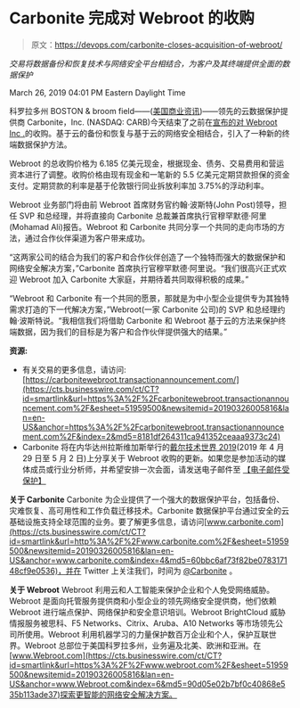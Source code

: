 # Carbonite 完成对 Webroot 的收购

> 原文：<https://devops.com/carbonite-closes-acquisition-of-webroot/>

*交易将数据备份和恢复技术与网络安全平台相结合，为客户及其终端提供全面的数据保护*

March 26, 2019 04:01 PM Eastern Daylight Time

科罗拉多州 BOSTON & broom field——([美国商业资讯](https://www.businesswire.com/))——领先的云数据保护提供商 Carbonite，Inc. (NASDAQ: CARB)今天结束了之前在[宣布的对 Webroot Inc .](https://cts.businesswire.com/ct/CT?id=smartlink&url=https%3A%2F%2Fwww.carbonite.com%2Fnews%2Farticle%2F2019%2F02%2FCarbonite-to-acquire-Webroot-creating-a-leader-in-endpoint-data-protection-and-security&esheet=51959500&newsitemid=20190326005816&lan=en-US&anchor=previously+announced&index=1&md5=75faec7f5e6cd60b4e989cbeec7b32c1)的收购。基于云的备份和恢复与基于云的网络安全相结合，引入了一种新的终端数据保护方法。

Webroot 的总收购价格为 6.185 亿美元现金，根据现金、债务、交易费用和营运资本进行了调整。收购价格由现有现金和一笔新的 5.5 亿美元定期贷款担保的资金支付。定期贷款的利率是基于伦敦银行同业拆放利率加 3.75%的浮动利率。

Webroot 业务部门将由前 Webroot 首席财务官约翰·波斯特(John Post)领导，担任 SVP 和总经理，并将直接向 Carbonite 总裁兼首席执行官穆罕默德·阿里(Mohamad Ali)报告。Webroot 和 Carbonite 共同分享一个共同的走向市场的方法，通过合作伙伴渠道为客户带来成功。

“这两家公司的结合为我们的客户和合作伙伴创造了一个独特而强大的数据保护和网络安全解决方案，”Carbonite 首席执行官穆罕默德·阿里说。“我们很高兴正式欢迎 Webroot 加入 Carbonite 大家庭，并期待着共同取得积极的成果。”

“Webroot 和 Carbonite 有一个共同的愿景，那就是为中小型企业提供专为其独特需求打造的下一代解决方案，”Webroot(一家 Carbonite 公司)的 SVP 和总经理约翰·波斯特说。“我相信我们将借助 Carbonite 和 Webroot 基于云的方法来保护终端数据，因为我们的目标是为客户和合作伙伴提供强大的结果。”

**资源:**

*   有关交易的更多信息，请访问:[https://carbonitewebroot.transactionannouncement.com/](https://cts.businesswire.com/ct/CT?id=smartlink&url=https%3A%2F%2Fcarbonitewebroot.transactionannouncement.com%2F&esheet=51959500&newsitemid=20190326005816&lan=en-US&anchor=https%3A%2F%2Fcarbonitewebroot.transactionannouncement.com%2F&index=2&md5=8181df264311ca941352ceaaa9373c24)
*   Carbonite 将在内华达州拉斯维加斯举行的[戴尔技术世界 2019](https://cts.businesswire.com/ct/CT?id=smartlink&url=https%3A%2F%2Fwww.delltechnologiesworld.com%2Findex.htm&esheet=51959500&newsitemid=20190326005816&lan=en-US&anchor=Dell+Technologies+World+2019&index=3&md5=5947192772a91f38b37c993455d70ca5)(2019 年 4 月 29 日至 5 月 2 日)上分享关于 Webroot 收购的更新。如果您是参加活动的媒体成员或行业分析师，并希望安排一次会面，请发送电子邮件至 [【电子邮件受保护】](/cdn-cgi/l/email-protection#442921202d2504272536262b2a2d30216a272b29)

**关于 Carbonite**
Carbonite 为企业提供了一个强大的数据保护平台，包括备份、灾难恢复、高可用性和工作负载迁移技术。Carbonite 数据保护平台通过安全的云基础设施支持全球范围的业务。要了解更多信息，请访问[www.carbonite.com](https://cts.businesswire.com/ct/CT?id=smartlink&url=http%3A%2F%2Fwww.carbonite.com%2F&esheet=51959500&newsitemid=20190326005816&lan=en-US&anchor=www.carbonite.com&index=4&md5=60bbc6af73f82be078317148cf9e0536)，并在 Twitter 上关注我们，时间为 [@Carbonite](https://cts.businesswire.com/ct/CT?id=smartlink&url=https%3A%2F%2Ftwitter.com%2Fcarbonite&esheet=51959500&newsitemid=20190326005816&lan=en-US&anchor=%40Carbonite&index=5&md5=e787bd5837650509512cf87ece3c9a22) 。

**关于 Webroot**
Webroot 利用云和人工智能来保护企业和个人免受网络威胁。Webroot 是面向托管服务提供商和小型企业的领先网络安全提供商，他们依赖 Webroot 进行端点保护、网络保护和安全意识培训。Webroot BrightCloud 威胁情报服务被思科、F5 Networks、Citrix、Aruba、A10 Networks 等市场领先公司所使用。Webroot 利用机器学习的力量保护数百万企业和个人，保护互联世界。Webroot 总部位于美国科罗拉多州，业务遍及北美、欧洲和亚洲。在[www.Webroot.com](https://cts.businesswire.com/ct/CT?id=smartlink&url=https%3A%2F%2Fwww.webroot.com%2F&esheet=51959500&newsitemid=20190326005816&lan=en-US&anchor=www.Webroot.com&index=6&md5=90d05e02b7bf0c40868e535b113ade37)探索更智能的网络安全解决方案。

![](img/8da5f644c63d89f97309225d779cb669.png)